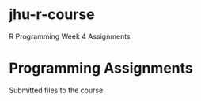 # jhu-r-course
R Programming Week 4 Assignments
# Programming Assignments
Submitted files to the course
